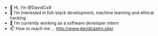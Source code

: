 - 👋 Hi, I’m @DavidCs9
- 👀 I’m interested in full-stack development, machine learning and ethical hacking
- 🌱 I’m currently working as a software developer intern
- 📫 How to reach me ... http://www.davidcastro.site/

<!---
DavidCs9/DavidCs9 is a ✨ special ✨ repository because its `README.md` (this file) appears on your GitHub profile.
You can click the Preview link to take a look at your changes.
--->
